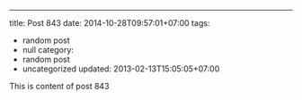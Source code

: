 ---
title: Post 843
date: 2014-10-28T09:57:01+07:00
tags:
  - random post
  - null
category:
  - random post
  - uncategorized
updated: 2013-02-13T15:05:05+07:00

This is content of post 843